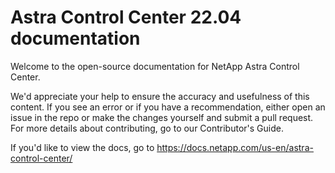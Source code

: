 # Astra Control Center 22.04 documentation

Welcome to the open-source documentation for NetApp Astra Control Center.

We'd appreciate your help to ensure the accuracy and usefulness of this content. If you see an error or if you have a recommendation, either open an issue in the repo or make the changes yourself and submit a pull request. For more details about contributing, go to our Contributor's Guide.

If you'd like to view the docs, go to https://docs.netapp.com/us-en/astra-control-center/
